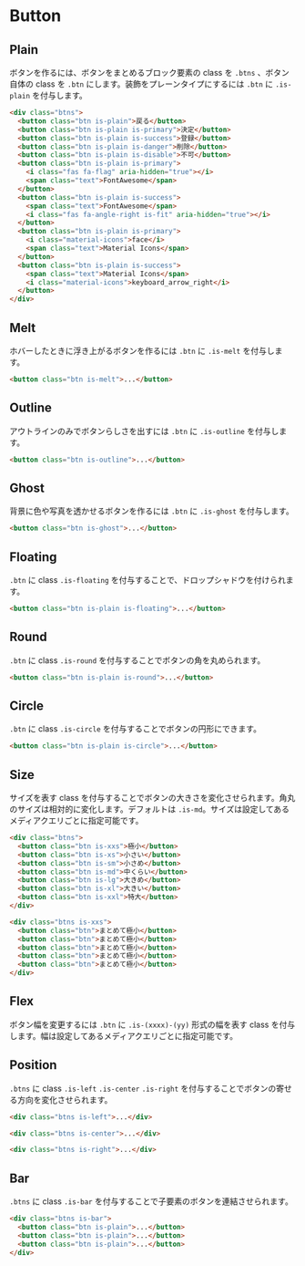 # Button

## Plain

ボタンを作るには、ボタンをまとめるブロック要素の class を `.btns` 、ボタン自体の class を `.btn` にします。装飾をプレーンタイプにするには `.btn` に `.is-plain` を付与します。

<demo-button demo="plain"/>

```html
<div class="btns">
  <button class="btn is-plain">戻る</button>
  <button class="btn is-plain is-primary">決定</button>
  <button class="btn is-plain is-success">登録</button>
  <button class="btn is-plain is-danger">削除</button>
  <button class="btn is-plain is-disable">不可</button>
  <button class="btn is-plain is-primary">
    <i class="fas fa-flag" aria-hidden="true"></i>
    <span class="text">FontAwesome</span>
  </button>
  <button class="btn is-plain is-success">
    <span class="text">FontAwesome</span>
    <i class="fas fa-angle-right is-fit" aria-hidden="true"></i>
  </button>
  <button class="btn is-plain is-primary">
    <i class="material-icons">face</i>
    <span class="text">Material Icons</span>
  </button>
  <button class="btn is-plain is-success">
    <span class="text">Material Icons</span>
    <i class="material-icons">keyboard_arrow_right</i>
  </button>
</div>
```

## Melt

ホバーしたときに浮き上がるボタンを作るには `.btn` に `.is-melt` を付与します。

<demo-button demo="melt"/>

```html
<button class="btn is-melt">...</button>
```

## Outline

アウトラインのみでボタンらしさを出すには `.btn` に `.is-outline` を付与します。

<demo-button demo="outline"/>

```html
<button class="btn is-outline">...</button>
```

## Ghost

背景に色や写真を透かせるボタンを作るには `.btn` に `.is-ghost` を付与します。

<demo-button demo="ghost"/>

```html
<button class="btn is-ghost">...</button>
```

## Floating

`.btn` に class `.is-floating` を付与することで、ドロップシャドウを付けられます。

<demo-button demo="floating"/>

```html
<button class="btn is-plain is-floating">...</button>
```

## Round

`.btn` に class `.is-round` を付与することでボタンの角を丸められます。

<demo-button demo="round"/>

```html
<button class="btn is-plain is-round">...</button>
```

## Circle

`.btn` に class `.is-circle` を付与することでボタンの円形にできます。

<demo-button demo="circle"/>

```html
<button class="btn is-plain is-circle">...</button>
```

## Size

サイズを表す class を付与することでボタンの大きさを変化させられます。角丸のサイズは相対的に変化します。デフォルトは `.is-md`。サイズは設定してあるメディアクエリごとに指定可能です。

<demo-button demo="size"/>

```html
<div class="btns">
  <button class="btn is-xxs">極小</button>
  <button class="btn is-xs">小さい</button>
  <button class="btn is-sm">小さめ</button>
  <button class="btn is-md">中くらい</button>
  <button class="btn is-lg">大きめ</button>
  <button class="btn is-xl">大きい</button>
  <button class="btn is-xxl">特大</button>
</div>

<div class="btns is-xxs">
  <button class="btn">まとめて極小</button>
  <button class="btn">まとめて極小</button>
  <button class="btn">まとめて極小</button>
  <button class="btn">まとめて極小</button>
  <button class="btn">まとめて極小</button>
</div>
```

<table-size table="basic"/>

<table-size table="responsive"/>

## Flex

ボタン幅を変更するには `.btn` に `.is-(xxxx)-(yy)` 形式の幅を表す class を付与します。幅は設定してあるメディアクエリごとに指定可能です。

<demo-button demo="flex"/>

<table-flex/>

## Position

`.btns` に class `.is-left` `.is-center` `.is-right` を付与することでボタンの寄せる方向を変化させられます。

<demo-button demo="position"/>

```html
<div class="btns is-left">...</div>

<div class="btns is-center">...</div>

<div class="btns is-right">...</div>
```

## Bar

`.btns` に class `.is-bar` を付与することで子要素のボタンを連結させられます。

<demo-button demo="bar"/>

```html
<div class="btns is-bar">
  <button class="btn is-plain">...</button>
  <button class="btn is-plain">...</button>
  <button class="btn is-plain">...</button>
</div>
```
